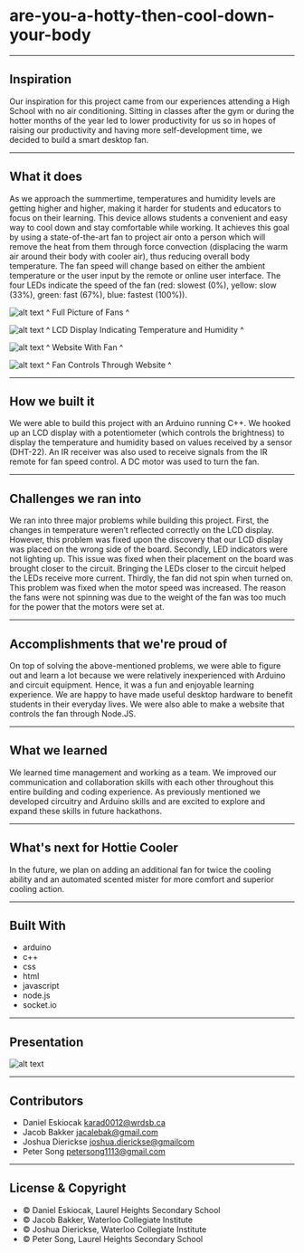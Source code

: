 # are-you-a-hotty-then-cool-down-your-body

---

## Inspiration
Our inspiration for this project came from our experiences attending a High School with no air conditioning. Sitting in classes after the gym or during the hotter months of the year led to lower productivity for us so in hopes of raising our productivity and having more self-development time, we decided to build a smart desktop fan.

---

## What it does
As we approach the summertime, temperatures and humidity levels are getting higher and higher, making it harder for students and educators to focus on their learning. This device allows students a convenient and easy way to cool down and stay comfortable while working. It achieves this goal by using a state-of-the-art fan to project air onto a person which will remove the heat from them through force convection (displacing the warm air around their body with cooler air), thus reducing overall body temperature. The fan speed will change based on either the ambient temperature or the user input by the remote or online user interface. The four LEDs indicate the speed of the fan (red: slowest (0%), yellow: slow (33%), green: fast (67%), blue: fastest (100%)).

![alt text](https://d112y698adiu2z.cloudfront.net/photos/production/software_photos/002/505/788/datas/gallery.jpg)
^ Full Picture of Fans ^

![alt text](https://d112y698adiu2z.cloudfront.net/photos/production/software_photos/002/505/789/datas/gallery.jpg)
^ LCD Display Indicating Temperature and Humidity ^

![alt text](https://d112y698adiu2z.cloudfront.net/photos/production/software_photos/002/506/169/datas/gallery.jpg)
^ Website With Fan ^

![alt text](https://d112y698adiu2z.cloudfront.net/photos/production/software_photos/002/506/170/datas/gallery.jpg)
^ Fan Controls Through Website ^

---

## How we built it
We were able to build this project with an Arduino running C++. We hooked up an LCD display with a potentiometer (which controls the brightness) to display the temperature and humidity based on values received by a sensor (DHT-22). An IR receiver was also used to receive signals from the IR remote for fan speed control. A DC motor was used to turn the fan.

---

## Challenges we ran into
We ran into three major problems while building this project. First, the changes in temperature weren’t reflected correctly on the LCD display. However, this problem was fixed upon the discovery that our LCD display was placed on the wrong side of the board. Secondly, LED indicators were not lighting up. This issue was fixed when their placement on the board was brought closer to the circuit. Bringing the LEDs closer to the circuit helped the LEDs receive more current. Thirdly, the fan did not spin when turned on. This problem was fixed when the motor speed was increased. The reason the fans were not spinning was due to the weight of the fan was too much for the power that the motors were set at.

---

## Accomplishments that we're proud of
On top of solving the above-mentioned problems, we were able to figure out and learn a lot because we were relatively inexperienced with Arduino and circuit equipment. Hence, it was a fun and enjoyable learning experience. We are happy to have made useful desktop hardware to benefit students in their everyday lives. We were also able to make a website that controls the fan through Node.JS.

---

## What we learned
We learned time management and working as a team. We improved our communication and collaboration skills with each other throughout this entire building and coding experience. As previously mentioned we developed circuitry and Arduino skills and are excited to explore and expand these skills in future hackathons.

---

## What's next for Hottie Cooler
In the future, we plan on adding an additional fan for twice the cooling ability and an automated scented mister for more comfort and superior cooling action.

---

## Built With
 - arduino
 - c++
 - css
 - html
 - javascript
 - node.js
 - socket.io

---

## Presentation

![alt text](https://i.ibb.co/4YV6QNG/project.jpg)

---

## Contributors

- Daniel Eskiocak <karad0012@wrdsb.ca>
- Jacob Bakker <jacalebak@gmail.com>
- Joshua Dierickse <joshua.dierickse@gmailcom>
- Peter Song <petersong1113@gmail.com>

---

## License & Copyright

- © Daniel Eskiocak, Laurel Heights Secondary School
- © Jacob Bakker, Waterloo Collegiate Institute
- © Joshua Dierickse, Waterloo Collegiate Institute
- © Peter Song, Laurel Heights Secondary School
